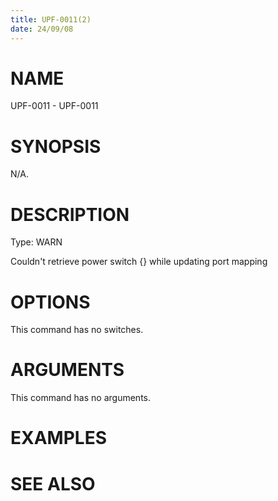 ```yaml
---
title: UPF-0011(2)
date: 24/09/08
---
```


# NAME

UPF-0011 - UPF-0011

# SYNOPSIS

N/A.

# DESCRIPTION

Type: WARN

Couldn't retrieve power switch {} while updating port mapping

# OPTIONS

This command has no switches.

# ARGUMENTS

This command has no arguments.

# EXAMPLES

# SEE ALSO
